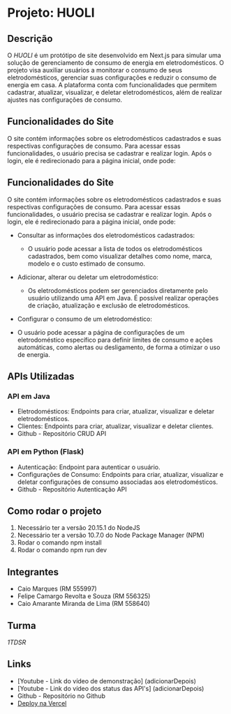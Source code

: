 # Projeto: HUOLI
## Descrição
O *HUOLI* é um protótipo de site desenvolvido em Next.js para simular uma solução de gerenciamento de consumo de energia em eletrodomésticos. O projeto visa auxiliar usuários a monitorar o consumo de seus eletrodomésticos, gerenciar suas configurações e reduzir o consumo de energia em casa. A plataforma conta com funcionalidades que permitem cadastrar, atualizar, visualizar, e deletar eletrodomésticos, além de realizar ajustes nas configurações de consumo.
## Funcionalidades do Site
O site contém informações sobre os eletrodomésticos cadastrados e suas respectivas configurações de consumo. Para acessar essas funcionalidades, o usuário precisa se cadastrar e realizar login. Após o login, ele é redirecionado para a página inicial, onde pode:
## Funcionalidades do Site
O site contém informações sobre os eletrodomésticos cadastrados e suas respectivas configurações de consumo. Para acessar essas funcionalidades, o usuário precisa se cadastrar e realizar login. Após o login, ele é redirecionado para a página inicial, onde pode:

- Consultar as informações dos eletrodomésticos cadastrados:

    - O usuário pode acessar a lista de todos os eletrodomésticos cadastrados, bem como visualizar detalhes como nome, marca, modelo e o custo estimado de consumo.
- Adicionar, alterar ou deletar um eletrodoméstico:

    - Os eletrodomésticos podem ser gerenciados diretamente pelo usuário utilizando uma API em Java. É possível realizar operações de criação, atualização e exclusão de eletrodomésticos.

- Configurar o consumo de um eletrodoméstico:
 - O usuário pode acessar a página de configurações de um eletrodoméstico específico para definir limites de consumo e ações automáticas, como alertas ou desligamento, de forma a otimizar o uso de energia.
## APIs Utilizadas
### API em Java
- Eletrodomésticos: Endpoints para criar, atualizar, visualizar e deletar eletrodomésticos.
- Clientes: Endpoints para criar, atualizar, visualizar e deletar clientes.
- Github - Repositório CRUD API
### API em Python (Flask)
- Autenticação: Endpoint para autenticar o usuário.
- Configurações de Consumo: Endpoints para criar, atualizar, visualizar e deletar configurações de consumo associadas aos eletrodomésticos.
- Github - Repositório Autenticação API
## Como rodar o projeto
1. Necessário ter a versão 20.15.1 do NodeJS
2. Necessário ter a versão 10.7.0 do Node Package Manager (NPM)
3. Rodar o comando npm install
4. Rodar o comando npm run dev
## Integrantes
- Caio Marques (RM 555997)
- Felipe Camargo Revolta e Souza (RM 556325)
- Caio Amarante Miranda de Lima (RM 558640)
## Turma
*1TDSR*
## Links
- [Youtube - Link do vídeo de demonstração] (adicionarDepois)
- [Youtube - Link do vídeo dos status das API's] (adicionarDepois)
- Github - Repositório no Github
- [Deploy na Vercel](https://global-solution-huoli.vercel.app/)




